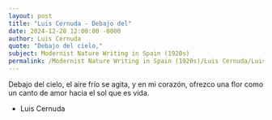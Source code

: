 ```yaml
---
layout: post
title: "Luis Cernuda - Debajo del"
date: 2024-12-28 12:00:00 -0000
author: Luis Cernuda
quote: "Debajo del cielo,"
subject: Modernist Nature Writing in Spain (1920s)
permalink: /Modernist Nature Writing in Spain (1920s)/Luis Cernuda/Luis Cernuda - Debajo del
---
```


Debajo del cielo,
el aire frío se agita,
y en mi corazón,
ofrezco una flor
como un canto de amor
hacia el sol que es vida.

- Luis Cernuda
